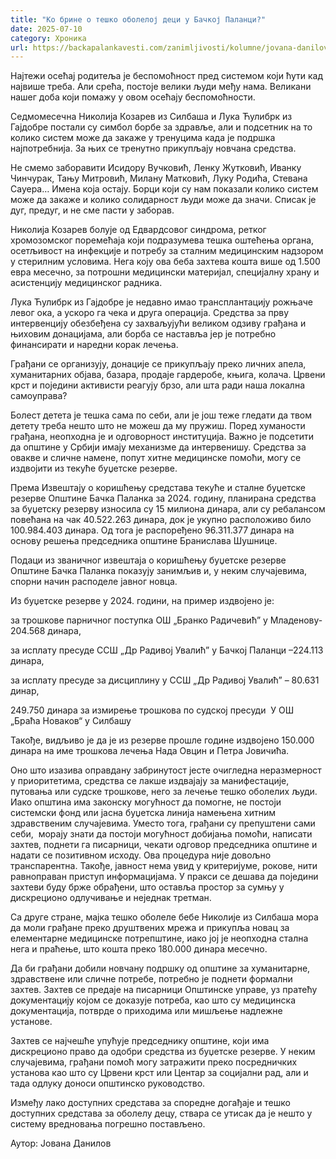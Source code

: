 ```yaml
---
title: "Ко брине о тешко оболелој деци у Бачкој Паланци?"
date: 2025-07-10
category: Хроника
url: https://backapalankavesti.com/zanimljivosti/kolumne/jovana-danilov-kolumna/ko-brine-o-tesko-oboleloj-deci-u-backoj-palanci/
---
```


Најтежи осећај родитеља je беспомоћност пред системом који ћути кад највише треба. Али срећа, постоје велики људи међу нама. Великани нашег доба који помажу у овом осећају беспомоћности.

Седмомесечна Николија Козарев из Силбаша и Лука Ћулибрк из Гајдобре постали су симбол борбе за здравље, али и подсетник на то колико систем може да закаже у тренуцима када је подршка најпотребнија. За њих се тренутно прикупљају новчана средства.

Не смемо заборавити Исидору Вучковић, Ленку Жутковић, Иванку Чинчурак, Тању Митровић, Милану Матковић, Луку Родића, Стевана Сауера… Имена која остају. Борци који су нам показали колико систем може да закаже и колико солидарност људи може да значи. Списак је дуг, предуг, и не сме пасти у заборав.

Николија Козарев болује од Едвардсовог синдрома, ретког хромозомског поремећаја који подразумева тешка оштећења органа, осетљивост на инфекције и потребу за сталним медицинским надзором у стерилним условима. Нега коју ова беба захтева кошта више од 1.500 евра месечно, за потрошни медицински материјал, специјалну храну и асистенцију медицинског радника.

Лука Ћулибрк из Гајдобре је недавно имао трансплантацију рожњаче левог ока, а ускоро га чека и друга операција. Средства за прву интервенцију обезбеђена су захваљујући великом одзиву грађана и њиховим донацијама, али борба се наставља јер је потребно финансирати и наредни корак лечења.

Грађани се организују, донације се прикупљају преко личних апела, хуманитарних објава, базара, продаје гардеробе, књига, колача. Црвени крст и поједини активисти реагују брзо, али шта ради наша локална самоуправа?

Болест детета је тешка сама по себи, али је још теже гледати да твом детету треба нешто што не можеш да му пружиш. Поред хуманости грађана, неопходна је и одговорност институција. Важно је подсетити да општине у Србији имају механизме да интервенишу. Средства за овакве и сличне намене, попут хитне медицинске помоћи, могу се издвојити из текуће буџетске резерве.

Према Извештају о коришћењу средстава текуће и сталне буџетске резерве Општине Бачка Паланка за 2024. годину, планирана средства за буџетску резерву износила су 15 милиона динара, али су ребалансом повећана на чак 40.522.263 динара, док је укупно расположиво било 100.984.403 динара. Од тога је распоређено 96.311.377 динара на основу решења председника општине Бранислава Шушнице.

Подаци из званичног извештаја о коришћењу буџетске резерве Општине Бачка Паланка показују занимљив и, у неким случајевима, спорни начин расподеле јавног новца.

Из буџетске резерве у 2024. години, на пример издвојено је:

за трошкове парничног поступка ОШ „Бранко Радичевић” у Младенову- 204.568 динара,

за исплату пресуде ССШ „Др Радивој Увалић” у Бачкој Паланци –224.113 динара,

за исплату пресуде за дисциплину у ССШ „Др Радивој Увалић” – 80.631 динар,

249.750 динара за измирење трошкова по судској пресуди  У ОШ „Браћа Новаков“ у Силбашу

Такође, видљиво је да је из резерве прошле године издвојено 150.000 динара на име трошкова лечења Нада Овцин и Петра Јовичића.

Оно што изазива оправдану забринутост јесте очигледна неразмерност у приоритетима, средства се лакше издвајају за манифестације, путовања или судске трошкове, него за лечење тешко оболелих људи. Иако општина има законску могућност да помогне, не постоји системски фонд или јасна буџетска линија намењена хитним здравственим случајевима. Уместо тога, грађани су препуштени сами себи,  морају знати да постоји могућност добијања помоћи, написати захтев, поднети га писарници, чекати одговор председника општине и надати се позитивном исходу. Ова процедура није довољно транспарентна. Такође, јавност нема увид у критеријуме, рокове, нити равноправан приступ информацијама. У пракси се дешава да поједини захтеви буду брже обрађени, што оставља простор за сумњу у дискреционо одлучивање и неједнак третман.

Са друге стране, мајка тешко оболеле бебе Николије из Силбаша мора да моли грађане преко друштвених мрежа и прикупља новац за елементарне медицинске потрепштине, иако јој је неопходна стална нега и праћење, што кошта преко 180.000 динара месечно.

Да би грађани добили новчану подршку од општине за хуманитарне, здравствене или сличне потребе, потребно је поднети формални захтев. Захтев се предаје на писарници Општинске управе, уз пратећу документацију којом се доказује потреба, као што су медицинска документација, потврде о приходима или мишљење надлежне установе.

Захтев се најчешће упућује председнику општине, који има дискреционо право да одобри средства из буџетске резерве. У неким случајевима, грађани помоћ могу затражити преко посредничких установа као што су Црвени крст или Центар за социјални рад, али и тада одлуку доноси општинско руководство.

Између лако доступних средстава за споредне догађаје и тешко доступних средстава за оболелу децу, ствара се утисак да је нешто у систему вредновања погрешно постављено.

Аутор: Јована Данилов
